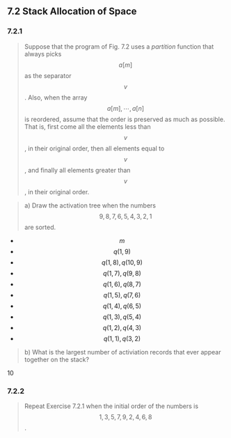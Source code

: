 ## 7.2 Stack Allocation of Space

### 7.2.1

> Suppose that the program of Fig. 7.2 uses a _partition_ function that always picks $$a[m]$$ as the separator $$v$$. Also, when the array $$a[m], \cdots, a[n]$$ is reordered, assume that the order is preserved as much as possible. That is, first come all the elements less than $$v$$, in their original order, then all elements equal to $$v$$, and finally all elements greater than $$v$$, in their original order.

> a) Draw the activation tree when the numbers $$9,8,7,6,5,4,3,2,1$$ are sorted.

* $$m$$
* $$q(1, 9)$$
* $$q(1, 8), q(10, 9)$$
* $$q(1, 7), q(9, 8)$$
* $$q(1, 6), q(8, 7)$$
* $$q(1, 5), q(7, 6)$$
* $$q(1, 4), q(6, 5)$$
* $$q(1, 3), q(5, 4)$$
* $$q(1, 2), q(4, 3)$$
* $$q(1, 1), q(3, 2)$$

> b) What is the largest number of activiation records that ever appear together on the stack?

10

### 7.2.2

> Repeat Exercise 7.2.1 when the initial order of the numbers is $$1, 3, 5, 7, 9, 2, 4, 6, 8$$.



